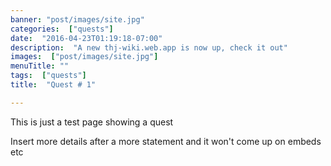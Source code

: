 ```yaml
---
banner: "post/images/site.jpg"
categories:  ["quests"]
date:  "2016-04-23T01:19:18-07:00"
description:  "A new thj-wiki.web.app is now up, check it out"
images:  ["post/images/site.jpg"]
menuTitle: ""
tags:  ["quests"]
title:  "Quest # 1"

---
```

This is just a test page showing a quest
<!--more-->

Insert more details after a more statement and it won't come up on embeds etc